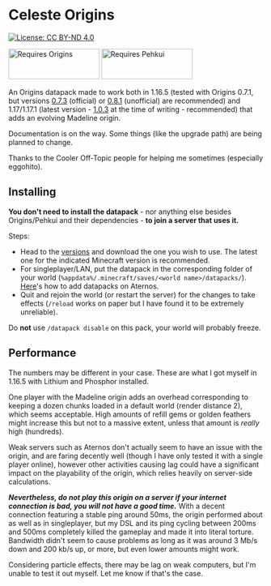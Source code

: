 # Celeste Origins

[![License: CC BY-ND 4.0](https://img.shields.io/badge/License-CC%20BY--ND%204.0-lightgrey.svg)](https://creativecommons.org/licenses/by-nd/4.0/)

<a href="https://www.curseforge.com/minecraft/mc-mods/origins"><img src="https://media.discordapp.net/attachments/817078792463187988/831319512464490496/origins_badge.png" alt="Requires Origins" width="180" height="60" /></a>
<a href="https://www.curseforge.com/minecraft/mc-mods/pehkui"><img src="https://cdn.discordapp.com/attachments/747200097015562250/840039825678663741/pehkui_badge.png" alt="Requires Pehkui" width="180" height="60" /></a>

An Origins datapack made to work both in 1.16.5 (tested with Origins 0.7.1, but versions [0.7.3](https://www.curseforge.com/minecraft/mc-mods/origins/files/3319081) (official) or [0.8.1](https://github.com/Alluysl/origins-fabric/releases/tag/v0.8.1) (unofficial) are recommended) and 1.17/1.17.1 (latest version - [1.0.3](https://www.curseforge.com/minecraft/mc-mods/origins/files/3392228) at the time of writing - recommended) that adds an evolving Madeline origin.

Documentation is on the way. Some things (like the upgrade path) are being planned to change.

Thanks to the Cooler Off-Topic people for helping me sometimes (especially eggohito).

## Installing

**You don't need to install the datapack** - nor anything else besides Origins/Pehkui and their dependencies - **to join a server that uses it.**

Steps:
- Head to the [versions](versions) and download the one you wish to use. The latest one for the indicated Minecraft version is recommended.
- For singleplayer/LAN, put the datapack in the corresponding folder of your world (`%appdata%/.minecraft/saves/<world name>/datapacks/`). [Here](https://youtu.be/ekFgQsLO5x4)'s how to add datapacks on Aternos.
- Quit and rejoin the world (or restart the server) for the changes to take effects (`/reload` works on paper but I have found it to be extremely unreliable).

Do **not** use `/datapack disable` on this pack, your world will probably freeze.

## Performance

The numbers may be different in your case. These are what I got myself in 1.16.5 with Lithium and Phosphor installed.

One player with the Madeline origin adds an overhead corresponding to keeping a dozen chunks loaded in a default world (render distance 2), which seems acceptable. High amounts of refill gems or golden feathers might increase this but not to a massive extent, unless that amount is *really* high (hundreds).

Weak servers such as Aternos don't actually seem to have an issue with the origin, and are faring decently well (though I have only tested it with a single player online), however other activities causing lag could have a significant impact on the playability of the origin, which relies heavily on server-side calculations.

***Nevertheless, do not play this origin on a server if your internet connection is bad, you will not have a good time.*** With a decent connection featuring a stable ping around 50ms, the origin performed about as well as in singleplayer, but my DSL and its ping cycling between 200ms and 500ms completely killed the gameplay and made it into literal torture. Bandwidth didn't seem to cause problems as long as it was around 3 Mb/s down and 200 kb/s up, or more, but even lower amounts might work.

Considering particle effects, there may be lag on weak computers, but I'm unable to test it out myself. Let me know if that's the case.
